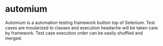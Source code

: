# automium
Automium is a automation testing framework builton top of Selenium. Test cases are moularized to classes and execution headache will be taken care by framework. Test case execution order can be easily shuffled and merged.
